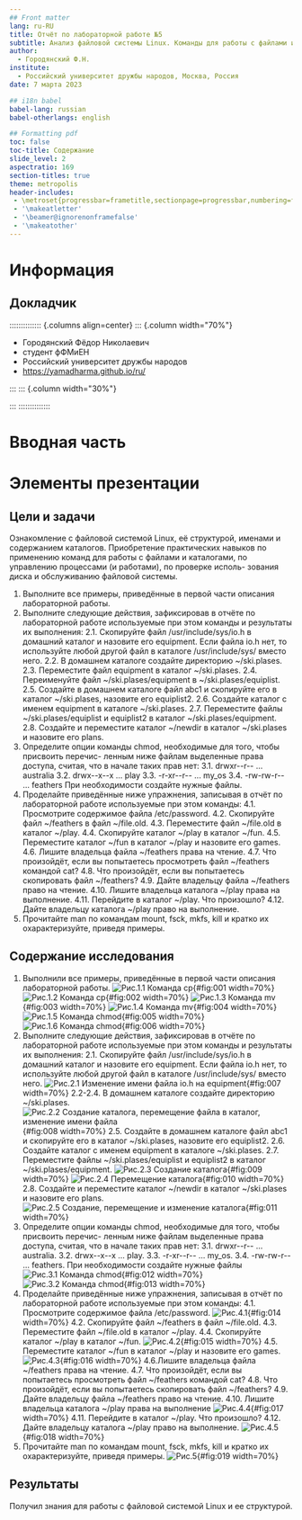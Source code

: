 ```yaml
---
## Front matter
lang: ru-RU
title: Отчёт по лабораторной работе №5
subtitle: Анализ файловой системы Linux. Команды для работы с файлами и каталогами
author:
  - Городянский Ф.Н.
institute:
  - Российский университет дружбы народов, Москва, Россия
date: 7 марта 2023

## i18n babel
babel-lang: russian
babel-otherlangs: english

## Formatting pdf
toc: false
toc-title: Содержание
slide_level: 2
aspectratio: 169
section-titles: true
theme: metropolis
header-includes:
 - \metroset{progressbar=frametitle,sectionpage=progressbar,numbering=fraction}
 - '\makeatletter'
 - '\beamer@ignorenonframefalse'
 - '\makeatother'
---
```


# Информация

## Докладчик

:::::::::::::: {.columns align=center}
::: {.column width="70%"}

  * Городянский Фёдор Николаевич
  * студент фФМиЕН
  * Российский университет дружбы народов
  * <https://yamadharma.github.io/ru/>

:::
::: {.column width="30%"}


:::
::::::::::::::

# Вводная часть

# Элементы презентации

## Цели и задачи

Ознакомление с файловой системой Linux, её структурой, именами и содержанием
каталогов. Приобретение практических навыков по применению команд для работы
с файлами и каталогами, по управлению процессами (и работами), по проверке исполь-
зования диска и обслуживанию файловой системы.

1. Выполните все примеры, приведённые в первой части описания лабораторной работы.
2. Выполните следующие действия, зафиксировав в отчёте по лабораторной работе
используемые при этом команды и результаты их выполнения:
2.1. Скопируйте файл /usr/include/sys/io.h в домашний каталог и назовите его
equipment. Если файла io.h нет, то используйте любой другой файл в каталоге
/usr/include/sys/ вместо него.
2.2. В домашнем каталоге создайте директорию ~/ski.plases.
2.3. Переместите файл equipment в каталог ~/ski.plases.
2.4. Переименуйте файл ~/ski.plases/equipment в ~/ski.plases/equiplist.
2.5. Создайте в домашнем каталоге файл abc1 и скопируйте его в каталог
~/ski.plases, назовите его equiplist2.
2.6. Создайте каталог с именем equipment в каталоге ~/ski.plases.
2.7. Переместите файлы ~/ski.plases/equiplist и equiplist2 в каталог
~/ski.plases/equipment.
2.8. Создайте и переместите каталог ~/newdir в каталог ~/ski.plases и назовите
его plans.
3. Определите опции команды chmod, необходимые для того, чтобы присвоить перечис-
ленным ниже файлам выделенные права доступа, считая, что в начале таких прав
нет:
3.1. drwxr--r-- ... australia
3.2. drwx--x--x ... play
3.3. -r-xr--r-- ... my_os
3.4. -rw-rw-r-- ... feathers
При необходимости создайте нужные файлы.
4. Проделайте приведённые ниже упражнения, записывая в отчёт по лабораторной
работе используемые при этом команды:
4.1. Просмотрите содержимое файла /etc/password.
4.2. Скопируйте файл ~/feathers в файл ~/file.old.
4.3. Переместите файл ~/file.old в каталог ~/play.
4.4. Скопируйте каталог ~/play в каталог ~/fun.
4.5. Переместите каталог ~/fun в каталог ~/play и назовите его games.
4.6. Лишите владельца файла ~/feathers права на чтение.
4.7. Что произойдёт, если вы попытаетесь просмотреть файл ~/feathers командой
cat?
4.8. Что произойдёт, если вы попытаетесь скопировать файл ~/feathers?
4.9. Дайте владельцу файла ~/feathers право на чтение.
4.10. Лишите владельца каталога ~/play права на выполнение.
4.11. Перейдите в каталог ~/play. Что произошло?
4.12. Дайте владельцу каталога ~/play право на выполнение.
5. Прочитайте man по командам mount, fsck, mkfs, kill и кратко их охарактеризуйте,
приведя примеры.


## Содержание исследования

1. Выполнили все примеры, приведённые в первой части описания лабораторной работы.
![Рис.1.1 Команда cp](image/im1.png){#fig:001 width=70%}
![Рис.1.2 Команда cp](image/im2.png){#fig:002 width=70%}
![Рис.1.3 Команда mv](image/im3.png){#fig:003 width=70%}
![Рис.1.4 Команда mv](image/im4.png){#fig:004 width=70%}
![Рис.1.5 Команда chmod](image/im5.png){#fig:005 width=70%}
![Рис.1.6 Команда chmod](image/im6.png){#fig:006 width=70%}
2. Выполните следующие действия, зафиксировав в отчёте по лабораторной работе
используемые при этом команды и результаты их выполнения: 2.1. Скопируйте файл /usr/include/sys/io.h в домашний каталог и назовите его equipment. Если файла io.h нет, то используйте любой другой файл в каталоге
/usr/include/sys/ вместо него.
![Рис.2.1 Изменение имени файла io.h на equipment](image/im7.png){#fig:007 width=70%}
2.2-2.4. В домашнем каталоге создайте директорию ~/ski.plases.
![Рис.2.2 Создание каталога, перемещение файла в каталог, изменение имени файла](image/im8.png){#fig:008 width=70%}
2.5. Создайте в домашнем каталоге файл abc1 и скопируйте его в каталог
~/ski.plases, назовите его equiplist2.
2.6. Создайте каталог с именем equipment в каталоге ~/ski.plases.
2.7. Переместите файлы ~/ski.plases/equiplist и equiplist2 в каталог
~/ski.plases/equipment.
![Рис.2.3 Создание каталога](image/im9.png){#fig:009 width=70%}
![Рис.2.4 Перемещение каталога](image/im10.png){#fig:010 width=70%}
2.8. Создайте и переместите каталог ~/newdir в каталог ~/ski.plases и назовите
его plans.
![Рис.2.5 Создание, перемещение и изменение каталога](image/im11.png){#fig:011 width=70%}
3. Определите опции команды chmod, необходимые для того, чтобы присвоить перечис-
ленным ниже файлам выделенные права доступа, считая, что в начале таких прав
нет: 3.1. drwxr--r-- ... australia. 3.2. drwx--x--x ... play. 3.3. -r-xr--r-- ... my_os. 3.4. -rw-rw-r-- ... feathers. При необходимости создайте нужные файлы
![Рис.3.1 Команда chmod](image/im12.png){#fig:012 width=70%}
![Рис.3.2 Команда chmod](image/im13.png){#fig:013 width=70%}
4. Проделайте приведённые ниже упражнения, записывая в отчёт по лабораторной
работе используемые при этом команды: 4.1. Просмотрите содержимое файла /etc/password.
![Рис.4.1](image/im14.png){#fig:014 width=70%}
4.2. Скопируйте файл ~/feathers в файл ~/file.old. 4.3. Переместите файл ~/file.old в каталог ~/play.
4.4. Скопируйте каталог ~/play в каталог ~/fun.
![Рис.4.2](image/im15.png){#fig:015 width=70%}
4.5. Переместите каталог ~/fun в каталог ~/play и назовите его games.
![Рис.4.3](image/im16.png){#fig:016 width=70%}
4.6.Лишите владельца файла ~/feathers права на чтение. 4.7. Что произойдёт, если вы попытаетесь просмотреть файл ~/feathers командой cat? 4.8. Что произойдёт, если вы попытаетесь скопировать файл ~/feathers? 4.9. Дайте владельцу файла ~/feathers право на чтение. 4.10. Лишите владельца каталога ~/play права на выполнение
![Рис.4.4](image/im17.png){#fig:017 width=70%}
4.11. Перейдите в каталог ~/play. Что произошло? 4.12. Дайте владельцу каталога ~/play право на выполнение.
![Рис.4.5](image/im18.png){#fig:018 width=70%}
5. Прочитайте man по командам mount, fsck, mkfs, kill и кратко их охарактеризуйте,
приведя примеры.
![Рис.5](image/im19.png){#fig:019 width=70%}


## Результаты

Получил знания для работы с файловой системой Linux и ее структурой.


